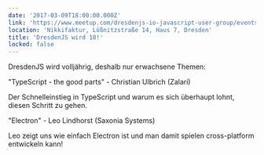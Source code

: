 ```yaml
---
date: '2017-03-09T18:00:00.000Z'
link: 'https://www.meetup.com/dresdenjs-io-javascript-user-group/events/rmvznlywfbmb/'
location: 'Nikkifaktur, Lößnitzstraße 14, Haus 7, Dresden'
title: 'DresdenJS wird 18!'
locked: false
---
```

DresdenJS wird volljährig, deshalb nur erwachsene Themen:

"TypeScript - the good parts" - Christian Ulbrich (Zalari)

Der Schnelleinstieg in TypeScript und warum es sich überhaupt lohnt, diesen Schritt zu gehen.

"Electron" - Leo Lindhorst (Saxonia Systems)

Leo zeigt uns wie einfach Electron ist und man damit spielen cross-platform entwickeln kann!
